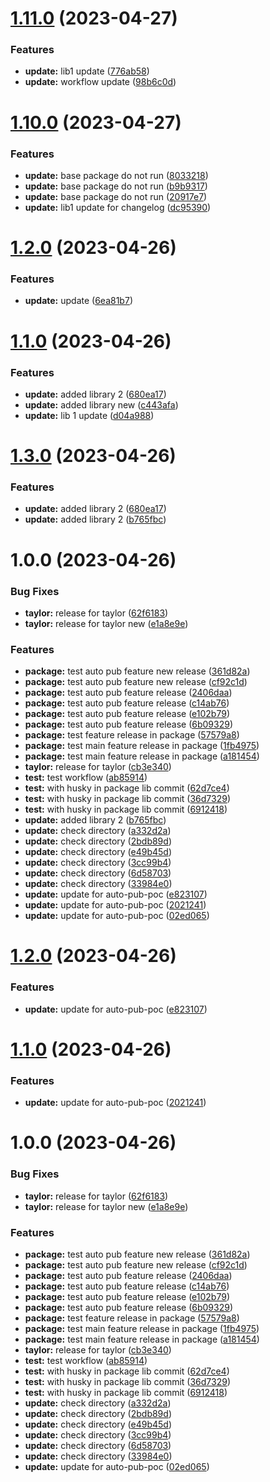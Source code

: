 # [1.11.0](https://github.com/habibadeku-cpi/mono-auto-pub-ver-poc/compare/libv1_1.10.0...libv1_1.11.0) (2023-04-27)


### Features

* **update:** lib1 update ([776ab58](https://github.com/habibadeku-cpi/mono-auto-pub-ver-poc/commit/776ab582feb7e1815b97a742ea90d71a6780128b))
* **update:** workflow update ([98b6c0d](https://github.com/habibadeku-cpi/mono-auto-pub-ver-poc/commit/98b6c0d3d5a86b542cee00281b4e42234db599f9))

# [1.10.0](https://github.com/habibadeku-cpi/mono-auto-pub-ver-poc/compare/libv1_1.9.1...libv1_1.10.0) (2023-04-27)


### Features

* **update:** base package do not run ([8033218](https://github.com/habibadeku-cpi/mono-auto-pub-ver-poc/commit/803321889d316df6ce2cd44e0a5ce460b5229dde))
* **update:** base package do not run ([b9b9317](https://github.com/habibadeku-cpi/mono-auto-pub-ver-poc/commit/b9b9317197f7852acd0e1721cfb531450de9fcde))
* **update:** base package do not run ([20917e7](https://github.com/habibadeku-cpi/mono-auto-pub-ver-poc/commit/20917e7b3523868a4ab617da02b14c3278d4dc74))
* **update:** lib1 update for changelog ([dc95390](https://github.com/habibadeku-cpi/mono-auto-pub-ver-poc/commit/dc953900d4aa97834d08023afd4e1e7b1e67e9ee))

# [1.2.0](https://github.com/habibadeku-cpi/mono-auto-pub-ver-poc/compare/libv1_1.1.0...libv1_1.2.0) (2023-04-26)


### Features

* **update:** update ([6ea81b7](https://github.com/habibadeku-cpi/mono-auto-pub-ver-poc/commit/6ea81b7cafaf1c34f92ab622a42ccd2f7fe6c0f5))

# [1.1.0](https://github.com/habibadeku-cpi/mono-auto-pub-ver-poc/compare/libv1_1.0.0...libv1_1.1.0) (2023-04-26)


### Features

* **update:** added library 2 ([680ea17](https://github.com/habibadeku-cpi/mono-auto-pub-ver-poc/commit/680ea17fdee7c451a4f9d4902ce01bb01371bd23))
* **update:** added library new ([c443afa](https://github.com/habibadeku-cpi/mono-auto-pub-ver-poc/commit/c443afa69f72d83865b3af89a621b5105d4b367b))
* **update:** lib 1 update ([d04a988](https://github.com/habibadeku-cpi/mono-auto-pub-ver-poc/commit/d04a988919a762992ec698bc92c4511a30459379))

# [1.3.0](https://github.com/habibadeku-cpi/mono-auto-pub-ver-poc/compare/v1.2.0...v1.3.0) (2023-04-26)


### Features

* **update:** added library 2 ([680ea17](https://github.com/habibadeku-cpi/mono-auto-pub-ver-poc/commit/680ea17fdee7c451a4f9d4902ce01bb01371bd23))
* **update:** added library 2 ([b765fbc](https://github.com/habibadeku-cpi/mono-auto-pub-ver-poc/commit/b765fbcd846aad14519ed6457b25a3a01acbf2ac))

# 1.0.0 (2023-04-26)


### Bug Fixes

* **taylor:** release for taylor ([62f6183](https://github.com/habibadeku-cpi/mono-auto-pub-ver-poc/commit/62f61834a663dce2db944399d5e40bbebe14a796))
* **taylor:** release for taylor new ([e1a8e9e](https://github.com/habibadeku-cpi/mono-auto-pub-ver-poc/commit/e1a8e9e6b2c0f6cccae9c629ccb41f1d55c14328))


### Features

* **package:** test auto pub feature new release ([361d82a](https://github.com/habibadeku-cpi/mono-auto-pub-ver-poc/commit/361d82a81b63d252b2310e5b031e03450c5318fb))
* **package:** test auto pub feature new release ([cf92c1d](https://github.com/habibadeku-cpi/mono-auto-pub-ver-poc/commit/cf92c1d5e40d6c07666862d26c30a9ade1e56d48))
* **package:** test auto pub feature release ([2406daa](https://github.com/habibadeku-cpi/mono-auto-pub-ver-poc/commit/2406daa4586b7de26b88ce872d4b4dc9a56588e6))
* **package:** test auto pub feature release ([c14ab76](https://github.com/habibadeku-cpi/mono-auto-pub-ver-poc/commit/c14ab76e8e17780cfc23c1297b2fe1d426859dac))
* **package:** test auto pub feature release ([e102b79](https://github.com/habibadeku-cpi/mono-auto-pub-ver-poc/commit/e102b7952a0d932502b9f7893b5baf01b1b10e90))
* **package:** test auto pub feature release ([6b09329](https://github.com/habibadeku-cpi/mono-auto-pub-ver-poc/commit/6b09329d25834ad9d45303ff8b67083212e63ce6))
* **package:** test feature release in package ([57579a8](https://github.com/habibadeku-cpi/mono-auto-pub-ver-poc/commit/57579a85ecd5739b6c1f4d92666a8d61b4226cee))
* **package:** test main feature release in package ([1fb4975](https://github.com/habibadeku-cpi/mono-auto-pub-ver-poc/commit/1fb49757960a1b779d38e993b36690a2f78cf80f))
* **package:** test main feature release in package ([a181454](https://github.com/habibadeku-cpi/mono-auto-pub-ver-poc/commit/a18145489826274e7ad96bdf626f842529531d53))
* **taylor:** release for taylor ([cb3e340](https://github.com/habibadeku-cpi/mono-auto-pub-ver-poc/commit/cb3e3404553f337813d2f0efde62e730ef957bad))
* **test:** test workflow ([ab85914](https://github.com/habibadeku-cpi/mono-auto-pub-ver-poc/commit/ab859142d38056a8ab8e263b0f3bc846fd9cc01d))
* **test:** with husky in package lib commit ([62d7ce4](https://github.com/habibadeku-cpi/mono-auto-pub-ver-poc/commit/62d7ce433d06a518a347c3c08aa5b958dad8ba6f))
* **test:** with husky in package lib commit ([36d7329](https://github.com/habibadeku-cpi/mono-auto-pub-ver-poc/commit/36d7329d0fc3eeca58dfd85f874c1ef14e821289))
* **test:** with husky in package lib commit ([6912418](https://github.com/habibadeku-cpi/mono-auto-pub-ver-poc/commit/691241833050f0f1c6d36322ac97bfdc593142f3))
* **update:** added library 2 ([b765fbc](https://github.com/habibadeku-cpi/mono-auto-pub-ver-poc/commit/b765fbcd846aad14519ed6457b25a3a01acbf2ac))
* **update:** check directory ([a332d2a](https://github.com/habibadeku-cpi/mono-auto-pub-ver-poc/commit/a332d2a773753a20e986aa54b545f07fb79eaf84))
* **update:** check directory ([2bdb89d](https://github.com/habibadeku-cpi/mono-auto-pub-ver-poc/commit/2bdb89d9654861911f4f47007d396873d78e6560))
* **update:** check directory ([e49b45d](https://github.com/habibadeku-cpi/mono-auto-pub-ver-poc/commit/e49b45df7cc134b1fb3e5db56a25c0af6558eea4))
* **update:** check directory ([3cc99b4](https://github.com/habibadeku-cpi/mono-auto-pub-ver-poc/commit/3cc99b45ed73b3c94cf791a55ad74113f8f9951c))
* **update:** check directory ([6d58703](https://github.com/habibadeku-cpi/mono-auto-pub-ver-poc/commit/6d587034eb48258c9a22390801a68cc1f13905af))
* **update:** check directory ([33984e0](https://github.com/habibadeku-cpi/mono-auto-pub-ver-poc/commit/33984e0917c68a709ac91bde7c17c201992ff832))
* **update:** update for auto-pub-poc ([e823107](https://github.com/habibadeku-cpi/mono-auto-pub-ver-poc/commit/e8231075fc91f2eac9bafc852e295e7e99ed8972))
* **update:** update for auto-pub-poc ([2021241](https://github.com/habibadeku-cpi/mono-auto-pub-ver-poc/commit/20212413d83b1b44afa7b2a60e5c30140a6be1ed))
* **update:** update for auto-pub-poc ([02ed065](https://github.com/habibadeku-cpi/mono-auto-pub-ver-poc/commit/02ed0651e88934afa4c48b960eefaa831c69eefe))

# [1.2.0](https://github.com/habibadeku-cpi/mono-auto-pub-ver-poc/compare/v1.1.0...v1.2.0) (2023-04-26)


### Features

* **update:** update for auto-pub-poc ([e823107](https://github.com/habibadeku-cpi/mono-auto-pub-ver-poc/commit/e8231075fc91f2eac9bafc852e295e7e99ed8972))

# [1.1.0](https://github.com/habibadeku-cpi/mono-auto-pub-ver-poc/compare/v1.0.0...v1.1.0) (2023-04-26)


### Features

* **update:** update for auto-pub-poc ([2021241](https://github.com/habibadeku-cpi/mono-auto-pub-ver-poc/commit/20212413d83b1b44afa7b2a60e5c30140a6be1ed))

# 1.0.0 (2023-04-26)


### Bug Fixes

* **taylor:** release for taylor ([62f6183](https://github.com/habibadeku-cpi/mono-auto-pub-ver-poc/commit/62f61834a663dce2db944399d5e40bbebe14a796))
* **taylor:** release for taylor new ([e1a8e9e](https://github.com/habibadeku-cpi/mono-auto-pub-ver-poc/commit/e1a8e9e6b2c0f6cccae9c629ccb41f1d55c14328))


### Features

* **package:** test auto pub feature new release ([361d82a](https://github.com/habibadeku-cpi/mono-auto-pub-ver-poc/commit/361d82a81b63d252b2310e5b031e03450c5318fb))
* **package:** test auto pub feature new release ([cf92c1d](https://github.com/habibadeku-cpi/mono-auto-pub-ver-poc/commit/cf92c1d5e40d6c07666862d26c30a9ade1e56d48))
* **package:** test auto pub feature release ([2406daa](https://github.com/habibadeku-cpi/mono-auto-pub-ver-poc/commit/2406daa4586b7de26b88ce872d4b4dc9a56588e6))
* **package:** test auto pub feature release ([c14ab76](https://github.com/habibadeku-cpi/mono-auto-pub-ver-poc/commit/c14ab76e8e17780cfc23c1297b2fe1d426859dac))
* **package:** test auto pub feature release ([e102b79](https://github.com/habibadeku-cpi/mono-auto-pub-ver-poc/commit/e102b7952a0d932502b9f7893b5baf01b1b10e90))
* **package:** test auto pub feature release ([6b09329](https://github.com/habibadeku-cpi/mono-auto-pub-ver-poc/commit/6b09329d25834ad9d45303ff8b67083212e63ce6))
* **package:** test feature release in package ([57579a8](https://github.com/habibadeku-cpi/mono-auto-pub-ver-poc/commit/57579a85ecd5739b6c1f4d92666a8d61b4226cee))
* **package:** test main feature release in package ([1fb4975](https://github.com/habibadeku-cpi/mono-auto-pub-ver-poc/commit/1fb49757960a1b779d38e993b36690a2f78cf80f))
* **package:** test main feature release in package ([a181454](https://github.com/habibadeku-cpi/mono-auto-pub-ver-poc/commit/a18145489826274e7ad96bdf626f842529531d53))
* **taylor:** release for taylor ([cb3e340](https://github.com/habibadeku-cpi/mono-auto-pub-ver-poc/commit/cb3e3404553f337813d2f0efde62e730ef957bad))
* **test:** test workflow ([ab85914](https://github.com/habibadeku-cpi/mono-auto-pub-ver-poc/commit/ab859142d38056a8ab8e263b0f3bc846fd9cc01d))
* **test:** with husky in package lib commit ([62d7ce4](https://github.com/habibadeku-cpi/mono-auto-pub-ver-poc/commit/62d7ce433d06a518a347c3c08aa5b958dad8ba6f))
* **test:** with husky in package lib commit ([36d7329](https://github.com/habibadeku-cpi/mono-auto-pub-ver-poc/commit/36d7329d0fc3eeca58dfd85f874c1ef14e821289))
* **test:** with husky in package lib commit ([6912418](https://github.com/habibadeku-cpi/mono-auto-pub-ver-poc/commit/691241833050f0f1c6d36322ac97bfdc593142f3))
* **update:** check directory ([a332d2a](https://github.com/habibadeku-cpi/mono-auto-pub-ver-poc/commit/a332d2a773753a20e986aa54b545f07fb79eaf84))
* **update:** check directory ([2bdb89d](https://github.com/habibadeku-cpi/mono-auto-pub-ver-poc/commit/2bdb89d9654861911f4f47007d396873d78e6560))
* **update:** check directory ([e49b45d](https://github.com/habibadeku-cpi/mono-auto-pub-ver-poc/commit/e49b45df7cc134b1fb3e5db56a25c0af6558eea4))
* **update:** check directory ([3cc99b4](https://github.com/habibadeku-cpi/mono-auto-pub-ver-poc/commit/3cc99b45ed73b3c94cf791a55ad74113f8f9951c))
* **update:** check directory ([6d58703](https://github.com/habibadeku-cpi/mono-auto-pub-ver-poc/commit/6d587034eb48258c9a22390801a68cc1f13905af))
* **update:** check directory ([33984e0](https://github.com/habibadeku-cpi/mono-auto-pub-ver-poc/commit/33984e0917c68a709ac91bde7c17c201992ff832))
* **update:** update for auto-pub-poc ([02ed065](https://github.com/habibadeku-cpi/mono-auto-pub-ver-poc/commit/02ed0651e88934afa4c48b960eefaa831c69eefe))
